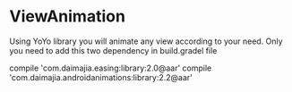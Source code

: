 # ViewAnimation

Using YoYo library you will animate any view according to your need.
Only you need to add this two dependency in build.gradel file
	
compile 'com.daimajia.easing:library:2.0@aar'
compile 'com.daimajia.androidanimations:library:2.2@aar'
